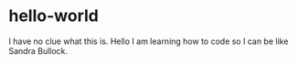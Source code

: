 hello-world
===========

I have no clue what this is.
Hello I am learning how to code so I can be like Sandra Bullock.
